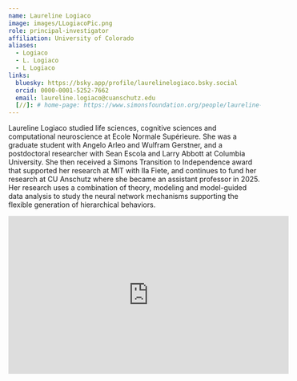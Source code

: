 ```yaml
---
name: Laureline Logiaco
image: images/LLogiacoPic.png
role: principal-investigator
affiliation: University of Colorado
aliases:
  - Logiaco
  - L. Logiaco
  - L Logiaco
links:
  bluesky: https://bsky.app/profile/laurelinelogiaco.bsky.social
  orcid: 0000-0001-5252-7662
  email: laureline.logiaco@cuanschutz.edu
  [//]: # home-page: https://www.simonsfoundation.org/people/laureline-logiaco/
---
```


Laureline Logiaco studied life sciences, cognitive sciences and computational neuroscience at Ecole Normale Supérieure. She was a graduate student with Angelo Arleo and Wulfram Gerstner, and a postdoctoral researcher with Sean Escola and Larry Abbott at Columbia University. She then received a Simons Transition to Independence award that supported her research at MIT with Ila Fiete, and continues to fund her research at CU Anschutz where she became an assistant professor in 2025. Her research uses a combination of theory, modeling and model-guided data analysis to study the neural network mechanisms supporting the flexible generation of hierarchical behaviors.


<iframe width="560" height="315" src="https://www.youtube.com/embed/3U9siuaywvA?si=QKG8draL0kObaQ2K" title="YouTube video player" frameborder="0" allow="accelerometer; autoplay; clipboard-write; encrypted-media; gyroscope; picture-in-picture; web-share" referrerpolicy="strict-origin-when-cross-origin" allowfullscreen></iframe>
